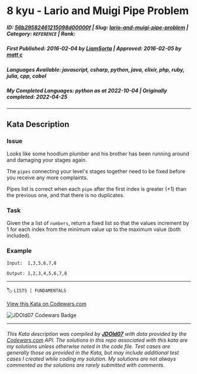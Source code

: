 # 8 kyu - Lario and Muigi Pipe Problem

##### **ID**: [56b29582461215098d00000f](https://www.codewars.com/kata/56b29582461215098d00000f) | **Slug**: [lario-and-muigi-pipe-problem](https://www.codewars.com/kata/56b29582461215098d00000f) | **Category**: `REFERENCE` | **Rank**: <span style="color:white">8 kyu</span>

##### **First Published**: 2016-02-04 ***by*** [LiamSorta](https://www.codewars.com/users/LiamSorta) | **Approved**: 2016-02-05 ***by*** [matt c](https://www.codewars.com/users/matt%20c)

##### **Languages Available**: javascript, csharp, python, java, elixir, php, ruby, julia, cpp, cobol

##### **My Completed Languages**: python ***as at*** 2022-10-04 | **Originally completed**: 2022-04-25

---

## Kata Description


### Issue



Looks like some hoodlum plumber and his brother has been running around and damaging your stages again.



The `pipes` connecting your level's stages together need to be fixed before you receive any more complaints.



Pipes list is correct when each `pipe` after the first index is greater (+1) than the previous one, and that there is no duplicates. 



### Task



Given the a list of `numbers`, return a fixed list so that the values increment by 1 for each index from the minimum value up to the maximum value (both included). 

  

### Example



`Input:  1,3,5,6,7,8`

`Output: 1,2,3,4,5,6,7,8`

---


🏷 `LISTS | FUNDAMENTALS`


[View this Kata on Codewars.com](https://www.codewars.com/kata/56b29582461215098d00000f)

![](https://www.codewars.com/users/jdold07/badges/large "JDOld07 Codewars Badge")

---

###### *This Kata description was compiled by [**JDOld07**](https://tpstech.dev) with data provided by the [Codewars.com](https://www.codewars.com) API.  The solutions in this repo associated with this kata are my solutions unless otherwise noted in the code file.  Test cases are generally those as provided in the Kata, but may include additional test cases I created while coding my solution.  My solutions are not always commented as the solutions are rarely submitted with comments.*
